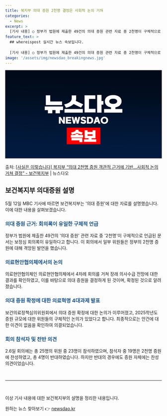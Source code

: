 ```yaml
---
title: 복지부 의대 증원 2천명 결정은 사회적 논의 거쳐
categories:
  - News
excerpt: >
  [기사 내용] ○ 정부가 법원에 제출한 49건의 의대 증원 관련 자료 중 2천명이 구체적으로 언급된 문서는 …
feature_text: >
  ## whereispost 실시간 뉴스 속보입니다.

  [기사 내용] ○ 정부가 법원에 제출한 49건의 의대 증원 관련 자료 중 2천명이 구체적으로 언급된 문서는 …
image: '/assets/img/newsdao_breakingnews.jpg'
---
```


![뉴스다오 속보](/assets/img/newsdao_breakingnews.jpg)

<p>출처: <a href="https://newsdao.kr/3801" rel="dofollow">[사실은 이렇습니다] 복지부 “의대 2천명 증원 객관적 근거에 기반…사회적 논의 거쳐 결정” - 보건복지부</a> | 뉴스다오</p>

<h2 data-ke-size="size26">보건복지부 의대증원 설명</h2>
<p data-ke-size="size16">5월 12일 MBC 기사에 따르면 보건복지부는 '의대 증원'에 대한 자료를 설명했습니다. 이에 대한 내용을 살펴보겠습니다.</p>

<h3><b><span style="color: #1a5490;">의대 증원 근거: 회의록이 유일한 구체적 언급</span></b></h3>
<p data-ke-size="size16">정부가 법원에 제출한 49건의 '의대 증원' 관련 자료 중 '2천명'이 구체적으로 언급된 문서는 보정심 회의록이 유일하다고 합니다. 이 회의에서 일부 위원들은 정부의 2천명 증원에 대해 격앙된 발언을 했습니다.</p>

<h3><b><span style="color: #1a5490;">의료현안협의체에서의 논의</span></b></h3>
<p data-ke-size="size16">의료현안협의체인 의료현안협의체에서 4차례 회의를 거쳐 장래 의사수급 전망에 대한 결과를 확인하였고, 이를 바탕으로 의대 증원을 결정하게 된 것이며, 확정된 것으로 알려졌습니다.</p>

<h3><b><span style="color: #1a5490;">의대 증원 확정에 대한 의료혁명 4대과제 발표</span></b></h3>
<p data-ke-size="size16">보건의료정책심의위원회에서 의대 증원 확정에 대한 논의가 이루어졌고, 2025학년도 증원 규모에 대한 위원들의 구체적인 논의가 있었다고 합니다. 최종적으로는 안건에 대한 이견이 없음을 확인하여 의결되었습니다.</p>

<h3><b><span style="color: #1a5490;">회의 참석자 및 찬반 의견</span></b></h3>
<p data-ke-size="size16">2.6일 회의에는 총 25명의 위원 중 23명이 참석하였으며, 참석자 중 19명은 2천명 증원에 찬성하였고, 총 4명이 반대하였습니다. 하지만 반대의 경우에도 증원 자체에는 찬성 의견이었습니다.</p>

<p data-ke-size="size16">&nbsp;</p>
<hr>
<p data-ke-size="size16">&nbsp;</p>

이상 기사 내용에 대한 보건복지부의 설명을 정리한 내용입니다. 

원하는 뉴스 찾아보기 👉 <a href="https://newsdao.kr" rel="dofollow">newsdao.kr</a>


